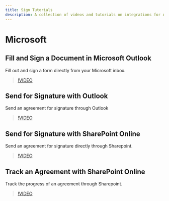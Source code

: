 ```yaml
---
title: Sign Tutorials
description: A collection of videos and tutorials on integrations for Adobe Sign for users.
---
```


# Microsoft

## Fill and Sign a Document in Microsoft Outlook

Fill out and sign a form directly from your Microsoft inbox.

>[!VIDEO](https://video.tv.adobe.com/v/29764t1?hidetitle=true)

## Send for Signature with Outlook

Send an agreement for signature through Outlook

>[!VIDEO](https://video.tv.adobe.com/v/29765t1?hidetitle=true)

## Send for Signature with SharePoint Online

Send an agreement for signature directly through Sharepoint.

>[!VIDEO](https://video.tv.adobe.com/v/29764t1?hidetitle=true)

## Track an Agreement with SharePoint Online

Track the progress of an agreement through Sharepoint.

>[!VIDEO](https://video.tv.adobe.com/v/29767t1?hidetitle=true)